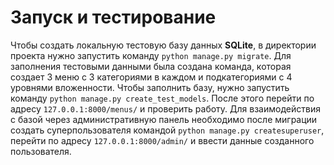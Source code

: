 # Запуск и тестирование
Чтобы создать локальную тестовую базу данных **SQLite**, в директории проекта нужно запустить команду
`python manage.py migrate`. Для заполнения тестовыми данными была создана команда, которая создает 3 меню с
3 категориями в каждом и подкатегориями с 4 уровнями вложенности. Чтобы заполнить базу, нужно запустить команду
`python manage.py create_test_models`. После этого перейти по адресу `127.0.0.1:8000/menus/` и проверить работу.
Для взаимодействия с базой через административную панель необходимо после миграции создать суперпользователя командой
`python manage.py createsuperuser`, перейти по адресу `127.0.0.1:8000/admin/` и ввести данные созданного пользователя.